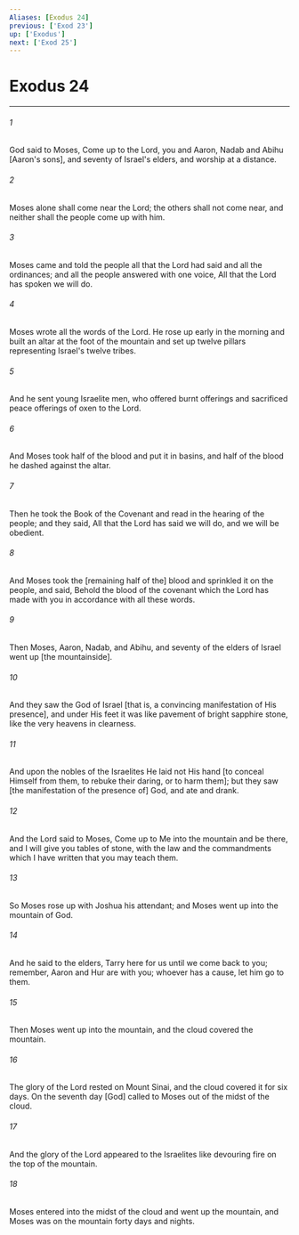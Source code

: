```yaml
---
Aliases: [Exodus 24]
previous: ['Exod 23']
up: ['Exodus']
next: ['Exod 25']
---
```

# Exodus 24

***

###### 1 

God said to Moses, Come up to the Lord, you and Aaron, Nadab and Abihu [Aaron's sons], and seventy of Israel's elders, and worship at a distance. 

###### 2 

Moses alone shall come near the Lord; the others shall not come near, and neither shall the people come up with him. 

###### 3 

Moses came and told the people all that the Lord had said and all the ordinances; and all the people answered with one voice, All that the Lord has spoken we will do. 

###### 4 

Moses wrote all the words of the Lord. He rose up early in the morning and built an altar at the foot of the mountain and set up twelve pillars representing Israel's twelve tribes. 

###### 5 

And he sent young Israelite men, who offered burnt offerings and sacrificed peace offerings of oxen to the Lord. 

###### 6 

And Moses took half of the blood and put it in basins, and half of the blood he dashed against the altar. 

###### 7 

Then he took the Book of the Covenant and read in the hearing of the people; and they said, All that the Lord has said we will do, and we will be obedient. 

###### 8 

And Moses took the [remaining half of the] blood and sprinkled it on the people, and said, Behold the blood of the covenant which the Lord has made with you in accordance with all these words. 

###### 9 

Then Moses, Aaron, Nadab, and Abihu, and seventy of the elders of Israel went up [the mountainside]. 

###### 10 

And they saw the God of Israel [that is, a convincing manifestation of His presence], and under His feet it was like pavement of bright sapphire stone, like the very heavens in clearness. 

###### 11 

And upon the nobles of the Israelites He laid not His hand [to conceal Himself from them, to rebuke their daring, or to harm them]; but they saw [the manifestation of the presence of] God, and ate and drank. 

###### 12 

And the Lord said to Moses, Come up to Me into the mountain and be there, and I will give you tables of stone, with the law and the commandments which I have written that you may teach them. 

###### 13 

So Moses rose up with Joshua his attendant; and Moses went up into the mountain of God. 

###### 14 

And he said to the elders, Tarry here for us until we come back to you; remember, Aaron and Hur are with you; whoever has a cause, let him go to them. 

###### 15 

Then Moses went up into the mountain, and the cloud covered the mountain. 

###### 16 

The glory of the Lord rested on Mount Sinai, and the cloud covered it for six days. On the seventh day [God] called to Moses out of the midst of the cloud. 

###### 17 

And the glory of the Lord appeared to the Israelites like devouring fire on the top of the mountain. 

###### 18 

Moses entered into the midst of the cloud and went up the mountain, and Moses was on the mountain forty days and nights.
